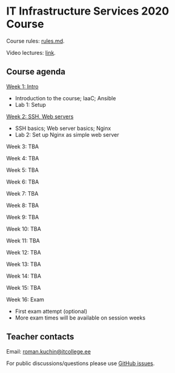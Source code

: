 # IT Infrastructure Services 2020 Course

Course rules: [rules.md](rules.md).

Video lectures: [link](https://echo360.org.uk/section/d36fa51a-ee53-42cd-885e-11a2d2fd0638/public).


## Course agenda

[Week 1: Intro](./01-intro)
 - Introduction to the course; IaaC; Ansible
 - Lab 1: Setup

[Week 2: SSH, Web servers](./02-web-server)
 - SSH basics; Web server basics; Nginx
 - Lab 2: Set up Nginx as simple web server

Week 3: TBA

Week 4: TBA

Week 5: TBA

Week 6: TBA

Week 7: TBA

Week 8: TBA

Week 9: TBA

Week 10: TBA

Week 11: TBA

Week 12: TBA

Week 13: TBA

Week 14: TBA

Week 15: TBA

Week 16: Exam
 - First exam attempt (optional)
 - More exam times will be available on session weeks


## Teacher contacts

Email: roman.kuchin@itcollege.ee

For public discussions/questions please use [GitHub issues](https://github.com/romankuchin/ica0002-2020/issues).
